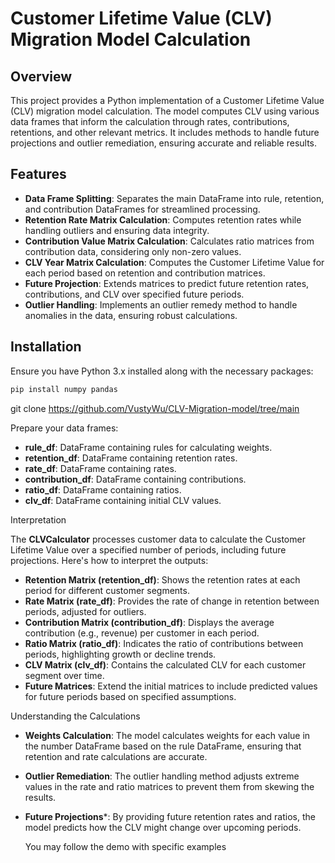 # Customer Lifetime Value (CLV) Migration Model Calculation

## Overview

This project provides a Python implementation of a Customer Lifetime Value (CLV) migration model calculation. The model computes CLV using various data frames that inform the calculation through rates, contributions, retentions, and other relevant metrics. It includes methods to handle future projections and outlier remediation, ensuring accurate and reliable results.

## Features

- **Data Frame Splitting**: Separates the main DataFrame into rule, retention, and contribution DataFrames for streamlined processing.
- **Retention Rate Matrix Calculation**: Computes retention rates while handling outliers and ensuring data integrity.
- **Contribution Value Matrix Calculation**: Calculates ratio matrices from contribution data, considering only non-zero values.
- **CLV Year Matrix Calculation**: Computes the Customer Lifetime Value for each period based on retention and contribution matrices.
- **Future Projection**: Extends matrices to predict future retention rates, contributions, and CLV over specified future periods.
- **Outlier Handling**: Implements an outlier remedy method to handle anomalies in the data, ensuring robust calculations.

## Installation

Ensure you have Python 3.x installed along with the necessary packages:

```bash
pip install numpy pandas
```

git clone https://github.com/VustyWu/CLV-Migration-model/tree/main


Prepare your data frames:

- **rule_df**: DataFrame containing rules for calculating weights.
- **retention_df**: DataFrame containing retention rates.
- **rate_df**: DataFrame containing rates.
- **contribution_df**: DataFrame containing contributions.
- **ratio_df**: DataFrame containing ratios.
- **clv_df**: DataFrame containing initial CLV values.


Interpretation

The **CLVCalculator** processes customer data to calculate the Customer Lifetime Value over a specified number of periods, including future projections. Here's how to interpret the outputs:

- **Retention Matrix (retention_df)**: Shows the retention rates at each period for different customer segments.
- **Rate Matrix (rate_df)**: Provides the rate of change in retention between periods, adjusted for outliers.
- **Contribution Matrix (contribution_df)**: Displays the average contribution (e.g., revenue) per customer in each period.
- **Ratio Matrix (ratio_df)**: Indicates the ratio of contributions between periods, highlighting growth or decline trends.
- **CLV Matrix (clv_df)**: Contains the calculated CLV for each customer segment over time.
- **Future Matrices**: Extend the initial matrices to include predicted values for future periods based on specified assumptions.

Understanding the Calculations
- **Weights Calculation**: The model calculates weights for each value in the number DataFrame based on the rule DataFrame, ensuring that retention and rate calculations are accurate.
- **Outlier Remediation**: The outlier handling method adjusts extreme values in the rate and ratio matrices to prevent them from skewing the results.
- **Future Projections***: By providing future retention rates and ratios, the model predicts how the CLV might change over upcoming periods.

  You may follow the demo with specific examples

